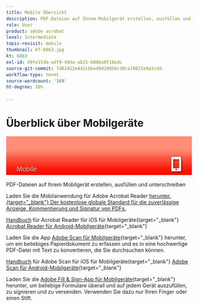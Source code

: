 ```yaml
---
title: Mobile Übersicht
description: PDF-Dateien auf Ihrem Mobilgerät erstellen, ausfüllen und unterschreiben
role: User
product: adobe acrobat
level: Intermediate
topic-revisit: mobile
thumbnail: KT-6863.jpg
kt: 6863
exl-id: d9fe154b-adf9-49da-ab15-6806a0f10edc
source-git-commit: 7d82422e442cbbed9420050c30ca70821e9a2cdd
workflow-type: tm+mt
source-wordcount: '169'
ht-degree: 20%

---
```


# Überblick über Mobilgeräte

![Acrobat Mobile Image](../assets/Hero-Mobile.png)

PDF-Dateien auf Ihrem Mobilgerät erstellen, ausfüllen und unterschreiben

Laden Sie die Mobilanwendung für Adobe Acrobat Reader [herunter.{target=&quot;_blank&quot;} Der kostenlose globale Standard für die zuverlässige Anzeige, Kommentierung und Signatur von PDFs.](https://acrobat.adobe.com/de/de/mobile/acrobat-reader.html)

[Handbuch](https://www.adobe.com/go/v_acrobatios_de) für Acrobat Reader für iOS für Mobilgeräte{target=&quot;_blank&quot;} 
[Acrobat Reader für Android-Mobilgeräte](https://www.adobe.com/go/v_acrobatandroid_de){target=&quot;_blank&quot;}

Laden Sie die App [Adobe Scan für Mobilgeräte](https://acrobat.adobe.com/us/en/mobile/scanner-app.html){target=&quot;_blank&quot;} herunter, um ein beliebiges Papierdokument zu erfassen und es in eine hochwertige PDF-Datei mit Text zu konvertieren, die Sie durchsuchen können.

[Handbuch](https://www.adobe.com/go/adobescanios_de) für Adobe Scan für iOS für Mobilgeräte{target=&quot;_blank&quot;} 
[Adobe Scan für Android-Mobilgeräte](https://www.adobe.com/go/adobescanandroid_de){target=&quot;_blank&quot;}

Laden Sie die [Adobe Fill &amp; Sign-App für Mobilgeräte](https://acrobat.adobe.com/de/de/mobile/fill-sign-pdfs.html){target=&quot;_blank&quot;} herunter, um beliebige Formulare überall und auf jedem Gerät auszufüllen, zu signieren und zu versenden. Verwenden Sie dazu nur Ihren Finger oder einen Stift.
